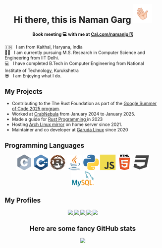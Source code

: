 <h1 align="center"> Hi there, this is Naman Garg  <img src="images/wave.gif"  alt="Waving Hand" width="60px" /></h1>

<h4 align="center"> Book meeting 💻 with me at <a href = "https://cal.com/namanlp"> Cal.com/namanlp 🗓️ </a> </h4>
🇮🇳 &nbsp; I am from Kaithal, Haryana, India <br />
🧑‍🎓 &nbsp; I am currently pursuing M.S. Research in Computer Science and Engineering from IIT Delhi. <br />
💻 &nbsp; I have completed B.Tech in Computer Engineering from National Institute of Technology, Kurukshetra <br />
😎 &nbsp; I am Enjoying what I do.

<h2> My Projects </h2>

* Contributing to the The Rust Foundation as part of the [Google Summer of Code 2025 program](https://summerofcode.withgoogle.com/programs/2025/projects/nUt4PdAA). 
* Worked at [CrabNebula](https://crabnebula.dev/) from January 2024 to January 2025.
* Made a guide for <a href="https://rustp.org/"> Rust Programming </a> in 2023
* Hosting [Arch Linux mirror](https://in-mirror.garudalinux.org/) on home server since 2021.
* Maintainer and co developer at [Garuda Linux](https://garudalinux.org/) since 2020

<h2> Programming Languages </h2>

<div align="center">
<img src="./images/ProgrammingLanguageLogo/c.png" height="50px">
<img src="./images/ProgrammingLanguageLogo/cpp.png" height="50px">
<img src="./images/ProgrammingLanguageLogo/rust.png" height="50px">
<img src="./images/ProgrammingLanguageLogo/java.png" height="50px">
<img src="./images/ProgrammingLanguageLogo/python.png" height="50px">
<img src="./images/ProgrammingLanguageLogo/javascript.png" height="50px">
<img src="./images/ProgrammingLanguageLogo/html.png" height="50px">
<img src="./images/ProgrammingLanguageLogo/css.png" height="50px">
<img src="./images/ProgrammingLanguageLogo/sql.png" height="50px">
</div>

<h2> My Profiles </h2>

<div align="center"> 
<a href="https://www.linkedin.com/in/namanlp/"> <img src="https://img.shields.io/badge/LinkedIn-0077B5?style=for-the-badge&logo=linkedin&logoColor=white" /> </a>
<a href="https://gitlab.com/Namanlp/"> <img src="https://img.shields.io/badge/GitLab-FC6D26.svg?style=for-the-badge&logo=GitLab&logoColor=white" /> </a>
<a href="https://github.com/namanlp/"> <img src="https://img.shields.io/badge/GitHub-100000?style=for-the-badge&logo=github&logoColor=white" /> </a>
<a href="https://www.codechef.com/users/namanlp/"> <img src="https://img.shields.io/badge/CodeChef-%23964B00.svg?style=for-the-badge&logo=CodeChef&logoColor=white" /> </a>
<a href="https://twitter.com/Namanlp"> <img src="https://img.shields.io/badge/Twitter-1DA1F2?style=for-the-badge&logo=twitter&logoColor=white" /> </a>
</div>

<h2 align="center"> Here are some fancy GitHub stats</h2>

<p align="center"> <img src=https://github-profile-trophy.vercel.app/?username=namanlp&theme=dracula&row=1> </p>
